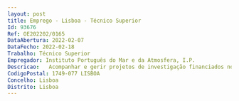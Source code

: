 ```yaml
--- 
layout: post
title: Emprego - Lisboa - Técnico Superior
Id: 93676
Ref: OE202202/0165
DataAbertura: 2022-02-07
DataFecho: 2022-02-18
Trabalho: Técnico Superior
Empregador: Instituto Português do Mar e da Atmosfera, I.P.
Descricao:   Acompanhar e gerir projetos de investigação financiados no âmbito do Portugal 2020, Fundação para a Ciência e Tecnologia, EEA Grants, Fundo Azul e outros financiamentos   Avaliar a elegibilidade de despesas, acompanhar e monitorizar a execução dos projetos de investigação em estreita articulação com os responsáveis dos projetos e a Divisão Financeira   Preparar a documentação e acompanhar as auditorias externas.
CodigoPostal: 1749-077 LISBOA
Concelho: Lisboa
Distrito: Lisboa
--- 
```

